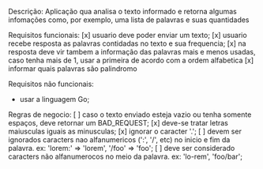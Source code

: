 Descrição:
Aplicação qua analisa o texto informado e retorna algumas infomações como, por exemplo, uma lista de palavras e suas quantidades

Requisitos funcionais:
[x] usuario deve poder enviar um texto;
[x] usuario recebe resposta as palavras contidadas no texto e sua frequencia;
[x] na resposta deve vir tambem a informação das palavras mais e menos usadas, caso tenha mais de 1, usar a primeira de acordo com a ordem alfabetica
[x] informar quais palavras são palindromo


Requisitos não funcionais:
- usar a linguagem Go;

Regras de negocio:
[ ] caso o texto enviado esteja vazio ou tenha somente espaços, deve retornar um BAD_REQUEST;
[x] deve-se tratar letras maiusculas iguais as minusculas;
[x] ignorar o caracter '.';
[ ] devem ser ignorados caracters nao alfanumericos (':', '/', etc) no inicio e fim da palavra. ex: 'lorem:' => 'lorem', '/foo' => 'foo';
[ ] deve ser considerado caracters não alfanumerocos no meio da palavra. ex: 'lo-rem', 'foo/bar';